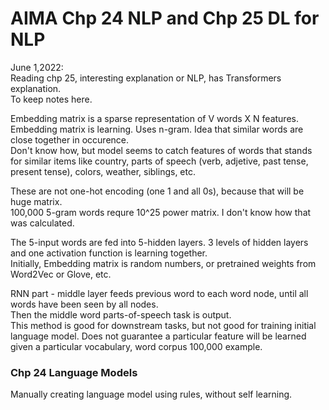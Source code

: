 # AIMA Chp 24 NLP and Chp 25 DL for NLP  

June 1,2022:   
Reading chp 25, interesting explanation or NLP, has Transformers explanation.  
To keep notes here.  

Embedding matrix is a sparse representation of V words X N features.  
Embedding matrix is learning.  Uses n-gram.  Idea that similar words are close together in occurence.  
Don't know how, but model seems to catch features of words that stands for similar items like country, parts of speech (verb, adjetive, past tense, present tense), colors, weather, siblings, etc.  

These are not one-hot encoding (one 1 and all 0s), because that will be huge matrix.  
100,000 5-gram words requre 10^25 power matrix.  I don't know how that was calculated.  

The 5-input words are fed into 5-hidden layers.  3 levels of hidden layers and one activation function is learning together.  
Initially, Embedding matrix is random numbers, or pretrained weights from Word2Vec or Glove, etc.  

RNN part - middle layer feeds previous word to each word node, until all words have been seen by all nodes.  
Then the middle word parts-of-speech task is output.  
This method is good for downstream tasks, but not good for training initial language model.  Does not guarantee a particular feature will be learned given a particular vocabulary, word corpus 100,000 example.  

### Chp 24 Language Models  

Manually creating language model using rules, without self learning.  

